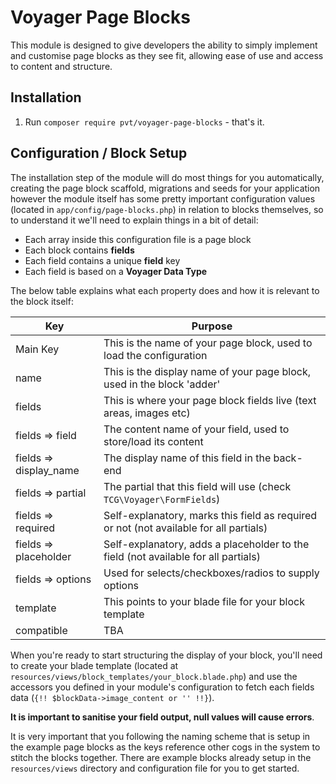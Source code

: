 # Voyager Page Blocks
This module is designed to give developers the ability to simply implement and customise page blocks as they see fit, allowing ease of use and access to content and structure.

## Installation
1. Run `composer require pvt/voyager-page-blocks` - that's it.

## Configuration / Block Setup
The installation step of the module will do most things for you automatically, creating the page block scaffold, migrations and seeds for your application however the module itself has some pretty important configuration values (located in `app/config/page-blocks.php`) in relation to blocks themselves, so to understand it we'll need to explain things in a bit of detail:
* Each array inside this configuration file is a page block
* Each block contains __fields__
* Each field contains a unique __field__ key
* Each field is based on a __Voyager Data Type__

The below table explains what each property does and how it is relevant to the block itself:

Key  | Purpose
------------- | -------------
Main Key  | This is the name of your page block, used to load the configuration
name  | This is the display name of your page block, used in the block 'adder'
fields  | This is where your page block fields live (text areas, images etc)
fields => field  | The content name of your field, used to store/load its content
fields => display_name  | The display name of this field in the back-end
fields => partial  | The partial that this field will use (check `TCG\Voyager\FormFields`)
fields => required  | Self-explanatory, marks this field as required or not (not available for all partials)
fields => placeholder  | Self-explanatory, adds a placeholder to the field (not available for all partials)
fields => options  | Used for selects/checkboxes/radios to supply options
template  | This points to your blade file for your block template
compatible  | TBA

When you're ready to start structuring the display of your block, you'll need to create your blade template (located at `resources/views/block_templates/your_block.blade.php`) and use the accessors you defined in your module's configuration to fetch each fields data (`{!! $blockData->image_content or '' !!}`).

__It is important to sanitise your field output, null values will cause errors__.

It is very important that you following the naming scheme that is setup in the example page blocks as the keys reference other cogs in the system to stitch the blocks together. There are example blocks already setup in the `resources/views` directory and configuration file for you to get started.